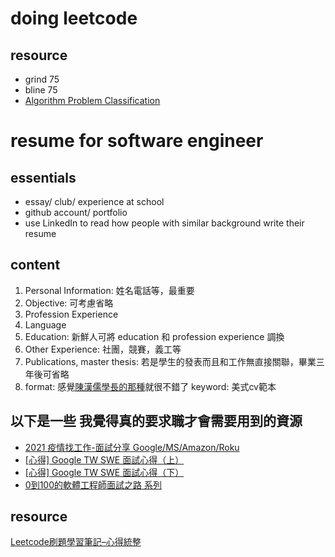 # doing leetcode
## resource
 - grind 75
 - bline 75
 - [Algorithm Problem Classification](https://www.programcreek.com/2013/08/leetcode-problem-classification/)
# resume for software engineer
## essentials
 - essay/ club/ experience at school
 - github account/ portfolio
 - use LinkedIn to read how people with similar background write their resume
## content
1.  Personal Information: 姓名電話等，最重要
2.  Objective: 可考慮省略
3.  Profession Experience
4.  Language
5.  Education: 新鮮人可將 education 和 profession experience 調換
6.  Other Experience: 社團，競賽，義工等
7.  Publications, master thesis: 若是學生的發表而且和工作無直接關聯，畢業三年後可省略
8. format: 感覺[陳漢儒學長的那種](https://future-outlier.github.io/CV/ERIC_CHEN_CV.pdf)就很不錯了 keyword: 美式cv範本

## 以下是一些 我覺得真的要求職才會需要用到的資源
 - [2021 疫情找工作-面試分享 Google/MS/Amazon/Roku](https://richard-chang.medium.com/2021-%E7%96%AB%E6%83%85%E6%89%BE%E5%B7%A5%E4%BD%9C-%E9%9D%A2%E8%A9%A6%E5%88%86%E4%BA%AB-google-microsoft-amazon-roku-811b2db5188)
 - [[心得] Google TW SWE 面試心得（上）](https://www.ptt.cc/bbs/Soft_Job/M.1625756279.A.914.html)
 - [[心得] Google TW SWE 面試心得（下）](https://www.ptt.cc/bbs/Soft_Job/M.1625903945.A.52F.html)
 - [0到100的軟體工程師面試之路 系列](https://ithelp.ithome.com.tw/users/20152262/ironman/5615)

## resource 
[Leetcode刷題學習筆記–心得統整](https://hackmd.io/@meyr543/r1skFcvgY#Leetcode%E5%88%B7%E9%A1%8C%E5%AD%B8%E7%BF%92%E7%AD%86%E8%A8%98%E2%80%93%E5%BF%83%E5%BE%97%E7%B5%B1%E6%95%B4)
